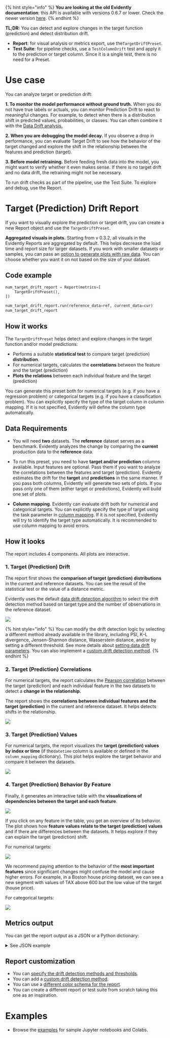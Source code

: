 
{% hint style="info" %}
**You are looking at the old Evidently documentation**: this API is available with versions 0.6.7 or lower. Check the newer version [here](https://docs.evidentlyai.com/introduction).
{% endhint %}

**TL;DR:** You can detect and explore changes in the target function (prediction) and detect distribution drift.

* **Report**: for visual analysis or metrics export, use the`TargetDriftPreset`.
* **Test Suite**: for pipeline checks, use a `TestColumnDrift` test and apply it to the prediction or target column. Since it is a single test, there is no need for a Preset.

# Use case 

You can analyze target or prediction drift: 

**1. To monitor the model performance without ground truth.** When you do not have true labels or actuals, you can monitor Prediction Drift to react to meaningful changes. For example, to detect when there is a distribution shift in predicted values, probabilities, or classes. You can often combine it with the [Data Drift analysis.](data-drift.md)

**2. When you are debugging the model decay.** If you observe a drop in performance, you can evaluate Target Drift to see how the behavior of the target changed and explore the shift in the relationship between the features and prediction (target). 

**3. Before model retraining.** Before feeding fresh data into the model, you might want to verify whether it even makes sense. If there is no target drift and no data drift, the retraining might not be necessary.

To run drift checks as part of the pipeline, use the Test Suite. To explore and debug, use the Report.  

# Target (Prediction) Drift Report  

If you want to visually explore the prediction or target drift, you can create a new Report object and use the `TargetDriftPreset`.

**Aggregated visuals in plots.** Starting from v 0.3.2, all visuals in the Evidently Reports are aggregated by default. This helps decrease the load time and report size for larger datasets. If you work with smaller datasets or samples, you can pass an [option to generate plots with raw data](../customization/report-data-aggregation.md). You can choose whether you want it on not based on the size of your dataset.

## Code example

```python
num_target_drift_report = Report(metrics=[
    TargetDriftPreset(),
])

num_target_drift_report.run(reference_data=ref, current_data=cur)
num_target_drift_report
```

## How it works

The `TargetDriftPreset` helps detect and explore changes in the target function and/or model predictions:
* Performs a suitable **statistical test** to compare target (prediction) **distribution**.
* For numerical targets, calculates the **correlations** between the feature and the target (prediction)
* **Plots the relations** between each individual feature and the target (prediction)

You can generate this preset both for numerical targets (e.g. if you have a regression problem) or categorical targets (e.g. if you have a classification problem). You can explicitly specify the type of the target column in column mapping. If it is not specified, Evidently will define the column type automatically.

## Data Requirements

* You will need **two** datasets. The **reference** dataset serves as a benchmark. Evidently analyzes the change by comparing the **current** production data to the **reference** data.

* To run this preset, you need to have **target and/or prediction** columns available. Input features are optional. Pass them if you want to analyze the correlations between the features and target (prediction).  Evidently estimates the drift for the **target** and **predictions** in the same manner. If you pass both columns, Evidently will generate two sets of plots. If you pass only one of them (either target or predictions), Evidently will build one set of plots. 

* **Column mapping**. Evidently can evaluate drift both for numerical and categorical targets. You can explicitly specify the type of target using the task parameter in [column mapping](../input-data/column-mapping.md). If it is not specified, Evidently will try to identify the target type automatically. It is recommended to use column mapping to avoid errors. 

## How it looks

The report includes 4 components. All plots are interactive.

### 1. Target (Prediction) Drift

The report first shows the **comparison of target (prediction) distributions** in the current and reference datasets. You can see the result of the statistical test or the value of a distance metric.

Evidently uses the default [data drift detection algorithm](../reference/data-drift-algorithm.md) to select the drift detection method based on target type and the number of observations in the reference dataset.

![](<../.gitbook/assets/num\_targ\_drift (1).png>)

{% hint style="info" %}
You can modify the drift detection logic by selecting a different method already available in the library, including PSI, K–L divergence, Jensen-Shannon distance, Wasserstein distance, and/or by setting a different threshold. See more details about [setting data drift parameters](../customization/options-for-statistical-tests.md). You can also implement a [custom drift detection method](../customization/add-custom-metric-or-test.md).
{% endhint %}

### 2. Target (Prediction) Correlations

For numerical targets, the report calculates the [Pearson correlation](https://en.wikipedia.org/wiki/Pearson\_correlation\_coefficient) between the target (prediction) and each individual feature in the two datasets to detect a **change in the relationship.**

The report shows the **correlations between individual features and the target (prediction)** in the current and reference dataset. It helps detects shifts in the relationship.

![](<../.gitbook/assets/num\_targ\_drift\_target\_correlations (1).png>)

### 3. Target (Prediction) Values

For numerical targets, the report visualizes the **target (prediction) values by index or time** (if the`datetime` column is available or defined in the `column_mapping` dictionary). This plot helps explore the target behavior and compare it between the datasets.

![](<../.gitbook/assets/num\_targ\_drift\_target\_values (1).png>)

### 4. Target (Prediction) Behavior By Feature

Finally, it generates an interactive table with the **visualizations of dependencies between the target and each feature**.

![](<../.gitbook/assets/num\_targ\_drift\_behavior\_by\_feature (1).png>)

If you click on any feature in the table, you get an overview of its behavior. The plot shows how **feature values relate to the target (prediction) values** and if there are differences between the datasets. It helps explore if they can explain the target (prediction) shift.

For numerical targets:

![](../.gitbook/assets/num\_targ\_drift\_behavior\_by\_feature\_example\_tax.png)

We recommend paying attention to the behavior of the **most important features** since significant changes might confuse the model and cause higher errors. For example, in a Boston house pricing dataset, we can see a new segment with values of TAX above 600 but the low value of the target (house price).

For categorical targets:

![](../.gitbook/assets/cat\_target\_drift\_behavior\_by\_feature\_example.png)


## Metrics output

You can get the report output as a JSON or a Python dictionary:

<details>
<summary>See JSON example</summary>
 
```yaml
{
 "num_target_drift": {
    "name": "num_target_drift",
    "datetime": "datetime",
    "data": {
      "utility_columns": {
        "date": null,
        "id": null,
        "target": "target",
        "prediction": null
      },
      "cat_feature_names": [],
      "num_feature_names": [],
      "metrics": {
        "target_name": "target",
        "target_type": "num",
        "target_drift": p_value,
        "target_correlations": {
          "reference": {
            "feature_name": corr_coefficient
          },
          "current": {
            "feature_name": corr_coefficient
          }
        }
      }
    }
  },
  "timestamp": "timestamp"
}
```
</details>

## Report customization

* You can [specify the drift detection methods and thresholds](../customization/options-for-statistical-tests.md). 
* You can add a [custom drift detection method](../customization/add-custom-metric-or-test.md).
* You can use a [different color schema for the report](../customization/options-for-color-schema.md). 
* You can create a different report or test suite from scratch taking this one as an inspiration. 


# Examples

* Browse the [examples](../examples/examples.md) for sample Jupyter notebooks and Colabs.
